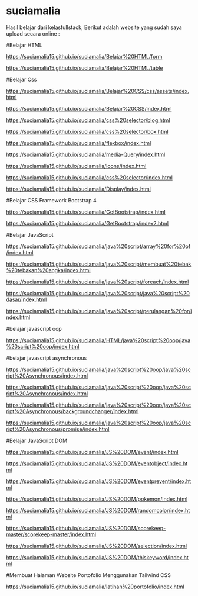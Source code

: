 # suciamalia

Hasil belajar dari kelasfullstack, Berikut adalah website yang sudah saya upload secara online :

#Belajar HTML

https://suciamalia15.github.io/suciamalia/Belajar%20HTML/form

https://suciamalia15.github.io/suciamalia/Belajar%20HTML/table

#Belajar Css

https://suciamalia15.github.io/suciamalia/Belajar%20CSS/css/assets/index.html

https://suciamalia15.github.io/suciamalia/Belajar%20CSS/index.html

https://suciamalia15.github.io/suciamalia/css%20selector/blog.html

https://suciamalia15.github.io/suciamalia/css%20selector/box.html

https://suciamalia15.github.io/suciamalia/flexbox/index.html

https://suciamalia15.github.io/suciamalia/media-Query/index.html

https://suciamalia15.github.io/suciamalia/icons/index.html



https://suciamalia15.github.io/suciamalia/css%20selector/index.html

https://suciamalia15.github.io/suciamalia/Display/index.html

#Belajar CSS Framework Bootstrap 4

https://suciamalia15.github.io/suciamalia/GetBootstrap/index.html

https://suciamalia15.github.io/suciamalia/GetBootstrap/index2.html

#Belajar JavaScript

https://suciamalia15.github.io/suciamalia/java%20script/array%20for%20of/index.html

https://suciamalia15.github.io/suciamalia/java%20script/membuat%20tebak%20tebakan%20angka/index.html

https://suciamalia15.github.io/suciamalia/java%20script/foreach/index.html

https://suciamalia15.github.io/suciamalia/java%20script/java%20script%20dasar/index.html

https://suciamalia15.github.io/suciamalia/java%20script/perulangan%20for/index.html

#belajar javascript oop

https://suciamalia15.github.io/suciamalia/HTML/java%20script%20oop/java%20script%20oop/index.html

#belajar javascript asynchronous

https://suciamalia15.github.io/suciamalia/java%20script%20oop/java%20script%20Asynchronous/index.html

https://suciamalia15.github.io/suciamalia/java%20script%20oop/java%20script%20Asynchronous/index.html

https://suciamalia15.github.io/suciamalia/java%20script%20oop/java%20script%20Asynchronous/backgroundchanger/index.html

https://suciamalia15.github.io/suciamalia/java%20script%20oop/java%20script%20Asynchronous/promise/index.html

#Belajar JavaScript DOM

https://suciamalia15.github.io/suciamalia/JS%20DOM/event/index.html

https://suciamalia15.github.io/suciamalia/JS%20DOM/eventobject/index.html

https://suciamalia15.github.io/suciamalia/JS%20DOM/eventprevent/index.html

https://suciamalia15.github.io/suciamalia/JS%20DOM/pokemon/index.html

https://suciamalia15.github.io/suciamalia/JS%20DOM/randomcolor/index.html

https://suciamalia15.github.io/suciamalia/JS%20DOM/scorekeep-master/scorekeep-master/index.html

https://suciamalia15.github.io/suciamalia/JS%20DOM/selection/index.html

https://suciamalia15.github.io/suciamalia/JS%20DOM/thiskeyword/index.html

#Membuat Halaman Website Portofolio Menggunakan Tailwind CSS

https://suciamalia15.github.io/suciamalia/latihan%20portofolio/index.html





